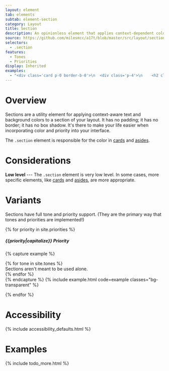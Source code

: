 ```yaml
---
layout: element
tab: elements
subtab: element-section
category: Layout
title: Section
description: An opinionless element that applies context-dependent color
source: https://github.com/milesmcc/a17t/blob/master/src/layout/section.js
selectors:
  - .section
features:
  - Tones
  - Priorities
display: Inherited
examples:
  - "<div class='card p-0 border-b-0'>\n  <div class='p-4'>\n    <h2 class='heading text-xl mb-1'>Welcome to the team.</h2>\n    <p>Lorem ipsum dolor sit amet. I forget the rest of lorem ipsum and don't want to look it up, so here's this instead.</p>\n  </div>\n  <section class='section ~info p-4'>\n    <span class='button ~info @high'>Save</span>\n    <span class='button bg-transparent'>Go Back</span>\n  </section>\n</div>"
---
```


# Overview

Sections are a utility element for applying context-aware text and background colors to a section of your layout. It has no padding; it has no border; it has no box shadow. It's there to make your life easier when incorporating color and priority into your interface.

The `.section` element is responsible for the color in [cards](/layout/card) and [asides](/layout/aside).

# Considerations

**Low level** --- The `.section` element is very low level. In some cases, more specific elements, like [cards](/layout/card) and [asides](/layout/aside), are more appropriate.

# Variants

Sections have full tone and priority support. (They are the primary way that tones and priorities are implemented!)

{% for priority in site.priorities %}

##### {{priority|capitalize}} Priority

{% capture example %}
<div class="md:grid grid-cols-2 gap-4">
  {% for tone in site.tones %}
  <section class="section ~{{tone}} !{{priority}}">Sections aren't meant to be used alone.</section>
  {% endfor %}
</div>
{% endcapture %}
{% include example.html code=example classes="bg-transparent" %}

{% endfor %}

# Accessibility

{% include accessibility_defaults.html %}

# Examples

{% include todo_more.html %}
